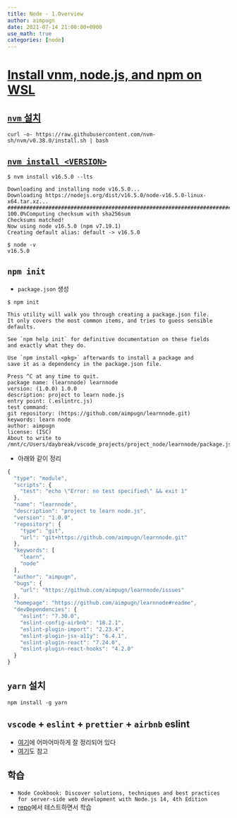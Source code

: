 ```yaml
---
title: Node - 1.Overview
author: aimpugn
date: 2021-07-14 21:00:00+0900
use_math: true
categories: [node]
---
```


# [Install vnm, node.js, and npm on WSL](https://docs.microsoft.com/en-us/windows/dev-environment/javascript/nodejs-on-wsl#install-nvm-nodejs-and-npm)

## [`nvm` 설치](https://github.com/nvm-sh/nvm#installing-and-updating)

```shell
curl -o- https://raw.githubusercontent.com/nvm-sh/nvm/v0.38.0/install.sh | bash
```

## [`nvm install <VERSION>`](https://github.com/nvm-sh/nvm#usage)

```shell
$ nvm install v16.5.0 --lts

Downloading and installing node v16.5.0...
Downloading https://nodejs.org/dist/v16.5.0/node-v16.5.0-linux-x64.tar.xz...
####################################################################################################################################################################################### 100.0%Computing checksum with sha256sum
Checksums matched!
Now using node v16.5.0 (npm v7.19.1)
Creating default alias: default -> v16.5.0

$ node -v
v16.5.0
```

## `npm init`

- `package.json` 생성

```shell
$ npm init

This utility will walk you through creating a package.json file.
It only covers the most common items, and tries to guess sensible defaults.

See `npm help init` for definitive documentation on these fields
and exactly what they do.

Use `npm install <pkg>` afterwards to install a package and
save it as a dependency in the package.json file.

Press ^C at any time to quit.
package name: (learnnode) learnnode
version: (1.0.0) 1.0.0
description: project to learn node.js
entry point: (.eslintrc.js)
test command:
git repository: (https://github.com/aimpugn/learnnode.git)
keywords: learn node
author: aimpugn
license: (ISC)
About to write to /mnt/c/Users/daybreak/vscode_projects/project_node/learnnode/package.json:
```

- 아래와 같이 정리

```js
{
  "type": "module",
  "scripts": {
    "test": "echo \"Error: no test specified\" && exit 1"
  },
  "name": "learnnode",
  "description": "project to learn node.js",
  "version": "1.0.0",
  "repository": {
    "type": "git",
    "url": "git+https://github.com/aimpugn/learnnode.git"
  },
  "keywords": [
    "learn",
    "node"
  ],
  "author": "aimpugn",
  "bugs": {
    "url": "https://github.com/aimpugn/learnnode/issues"
  },
  "homepage": "https://github.com/aimpugn/learnnode#readme",
  "devDependencies": {
    "eslint": "7.30.0",
    "eslint-config-airbnb": "18.2.1",
    "eslint-plugin-import": "2.23.4",
    "eslint-plugin-jsx-a11y": "6.4.1",
    "eslint-plugin-react": "7.24.0",
    "eslint-plugin-react-hooks": "4.2.0"
  }
}
```

## `yarn` 설치

```shell
npm install -g yarn
```

## `vscode` + `eslint` + `prettier` + `airbnb` eslint

- [여기](https://velog.io/@cookncoding/ESLint-Prettier-Airbnb-Style-Guide%EB%A1%9C-%ED%94%84%EB%A1%9C%EC%A0%9D%ED%8A%B8-%EC%84%B8%ED%8C%85%ED%95%98%EA%B8%B0)에 어마어마하게 잘 정리되어 있다
- [여기](https://velog.io/@_jouz_ryul/ESLint-Prettier-Airbnb-Style-Guide%EB%A1%9C-%EC%84%A4%EC%A0%95%ED%95%98%EA%B8%B0)도 참고

## 학습

- `Node Cookbook: Discover solutions, techniques and best practices for server-side web development with Node.js 14, 4th Edition`
- [repo](https://github.com/aimpugn/learnnode)에서 테스트하면서 학습
